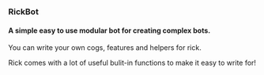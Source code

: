 ### RickBot

#### A simple easy to use modular bot for creating complex bots. 

You can write your own cogs, features and helpers for rick.

Rick comes with a lot of useful bulit-in functions to make it easy to write for!
